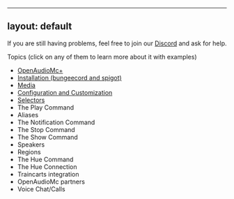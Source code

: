 ---
layout: default
--
If you are still having problems, feel free to join our [Discord](https://discord.openaudiomc.net/) and ask for help.

Topics (click on any of them to learn more about it with examples)
 - [OpenAudioMc+](OpenAudioMc+.md)
 - [Installation (bungeecord and spigot)](installation.md)
 - [Media](media.md)
 - [Configuration and Customization](configuration.md)
 - [Selectors](selectors.md)
 - The Play Command
 - Aliases
 - The Notification Command
 - The Stop Command
 - The Show Command
 - Speakers
 - Regions
 - The Hue Command
 - The Hue Connection
 - Traincarts integration
 - OpenAudioMc partners
 - Voice Chat/Calls